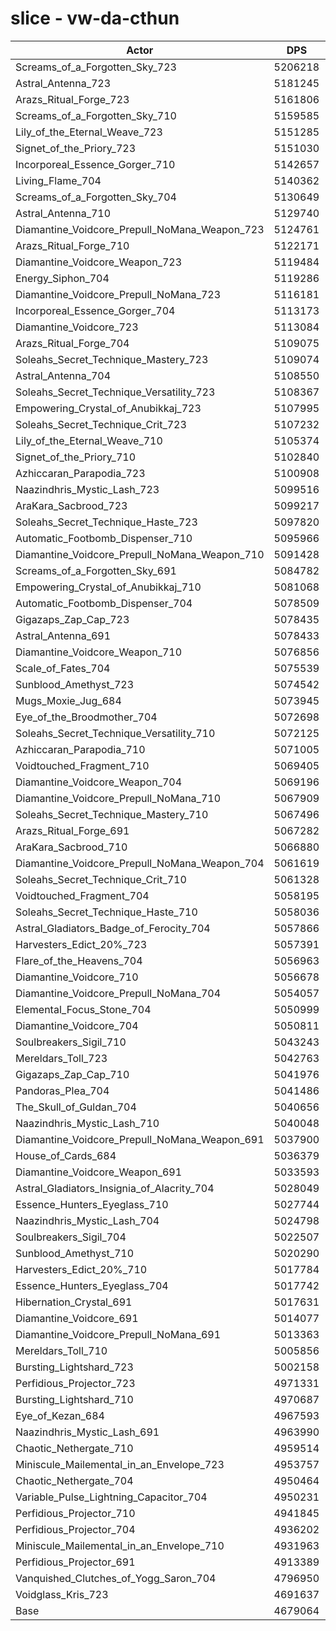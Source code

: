 # slice - vw-da-cthun
| Actor | DPS | Increase |
|---|:---:|:---:|
|Screams_of_a_Forgotten_Sky_723|5206218|11.27%|
|Astral_Antenna_723|5181245|10.73%|
|Arazs_Ritual_Forge_723|5161806|10.32%|
|Screams_of_a_Forgotten_Sky_710|5159585|10.27%|
|Lily_of_the_Eternal_Weave_723|5151285|10.09%|
|Signet_of_the_Priory_723|5151030|10.09%|
|Incorporeal_Essence_Gorger_710|5142657|9.91%|
|Living_Flame_704|5140362|9.86%|
|Screams_of_a_Forgotten_Sky_704|5130649|9.65%|
|Astral_Antenna_710|5129740|9.63%|
|Diamantine_Voidcore_Prepull_NoMana_Weapon_723|5124761|9.53%|
|Arazs_Ritual_Forge_710|5122171|9.47%|
|Diamantine_Voidcore_Weapon_723|5119484|9.41%|
|Energy_Siphon_704|5119286|9.41%|
|Diamantine_Voidcore_Prepull_NoMana_723|5116181|9.34%|
|Incorporeal_Essence_Gorger_704|5113173|9.28%|
|Diamantine_Voidcore_723|5113084|9.28%|
|Arazs_Ritual_Forge_704|5109075|9.19%|
|Soleahs_Secret_Technique_Mastery_723|5109074|9.19%|
|Astral_Antenna_704|5108550|9.18%|
|Soleahs_Secret_Technique_Versatility_723|5108367|9.17%|
|Empowering_Crystal_of_Anubikkaj_723|5107995|9.17%|
|Soleahs_Secret_Technique_Crit_723|5107232|9.15%|
|Lily_of_the_Eternal_Weave_710|5105374|9.11%|
|Signet_of_the_Priory_710|5102840|9.06%|
|Azhiccaran_Parapodia_723|5100908|9.02%|
|Naazindhris_Mystic_Lash_723|5099516|8.99%|
|AraKara_Sacbrood_723|5099217|8.98%|
|Soleahs_Secret_Technique_Haste_723|5097820|8.95%|
|Automatic_Footbomb_Dispenser_710|5095966|8.91%|
|Diamantine_Voidcore_Prepull_NoMana_Weapon_710|5091428|8.81%|
|Screams_of_a_Forgotten_Sky_691|5084782|8.67%|
|Empowering_Crystal_of_Anubikkaj_710|5081068|8.59%|
|Automatic_Footbomb_Dispenser_704|5078509|8.54%|
|Gigazaps_Zap_Cap_723|5078435|8.54%|
|Astral_Antenna_691|5078433|8.54%|
|Diamantine_Voidcore_Weapon_710|5076856|8.50%|
|Scale_of_Fates_704|5075539|8.47%|
|Sunblood_Amethyst_723|5074542|8.45%|
|Mugs_Moxie_Jug_684|5073945|8.44%|
|Eye_of_the_Broodmother_704|5072698|8.41%|
|Soleahs_Secret_Technique_Versatility_710|5072125|8.40%|
|Azhiccaran_Parapodia_710|5071005|8.38%|
|Voidtouched_Fragment_710|5069405|8.34%|
|Diamantine_Voidcore_Weapon_704|5069196|8.34%|
|Diamantine_Voidcore_Prepull_NoMana_710|5067909|8.31%|
|Soleahs_Secret_Technique_Mastery_710|5067496|8.30%|
|Arazs_Ritual_Forge_691|5067282|8.30%|
|AraKara_Sacbrood_710|5066880|8.29%|
|Diamantine_Voidcore_Prepull_NoMana_Weapon_704|5061619|8.18%|
|Soleahs_Secret_Technique_Crit_710|5061328|8.17%|
|Voidtouched_Fragment_704|5058195|8.10%|
|Soleahs_Secret_Technique_Haste_710|5058036|8.10%|
|Astral_Gladiators_Badge_of_Ferocity_704|5057866|8.10%|
|Harvesters_Edict_20%_723|5057391|8.09%|
|Flare_of_the_Heavens_704|5056963|8.08%|
|Diamantine_Voidcore_710|5056678|8.07%|
|Diamantine_Voidcore_Prepull_NoMana_704|5054057|8.01%|
|Elemental_Focus_Stone_704|5050999|7.95%|
|Diamantine_Voidcore_704|5050811|7.94%|
|Soulbreakers_Sigil_710|5043243|7.78%|
|Mereldars_Toll_723|5042763|7.77%|
|Gigazaps_Zap_Cap_710|5041976|7.76%|
|Pandoras_Plea_704|5041486|7.75%|
|The_Skull_of_Guldan_704|5040656|7.73%|
|Naazindhris_Mystic_Lash_710|5040048|7.71%|
|Diamantine_Voidcore_Prepull_NoMana_Weapon_691|5037900|7.67%|
|House_of_Cards_684|5036379|7.64%|
|Diamantine_Voidcore_Weapon_691|5033593|7.58%|
|Astral_Gladiators_Insignia_of_Alacrity_704|5028049|7.46%|
|Essence_Hunters_Eyeglass_710|5027744|7.45%|
|Naazindhris_Mystic_Lash_704|5024798|7.39%|
|Soulbreakers_Sigil_704|5022507|7.34%|
|Sunblood_Amethyst_710|5020290|7.29%|
|Harvesters_Edict_20%_710|5017784|7.24%|
|Essence_Hunters_Eyeglass_704|5017742|7.24%|
|Hibernation_Crystal_691|5017631|7.24%|
|Diamantine_Voidcore_691|5014077|7.16%|
|Diamantine_Voidcore_Prepull_NoMana_691|5013363|7.14%|
|Mereldars_Toll_710|5005856|6.98%|
|Bursting_Lightshard_723|5002158|6.91%|
|Perfidious_Projector_723|4971331|6.25%|
|Bursting_Lightshard_710|4970687|6.23%|
|Eye_of_Kezan_684|4967593|6.17%|
|Naazindhris_Mystic_Lash_691|4963990|6.09%|
|Chaotic_Nethergate_710|4959514|5.99%|
|Miniscule_Mailemental_in_an_Envelope_723|4953757|5.87%|
|Chaotic_Nethergate_704|4950464|5.80%|
|Variable_Pulse_Lightning_Capacitor_704|4950231|5.80%|
|Perfidious_Projector_710|4941845|5.62%|
|Perfidious_Projector_704|4936202|5.50%|
|Miniscule_Mailemental_in_an_Envelope_710|4931963|5.40%|
|Perfidious_Projector_691|4913389|5.01%|
|Vanquished_Clutches_of_Yogg_Saron_704|4796950|2.52%|
|Voidglass_Kris_723|4691637|0.27%|
|Base|4679064|0.00%|
